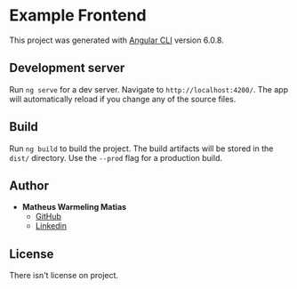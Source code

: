 # Example Frontend

This project was generated with [Angular CLI](https://github.com/angular/angular-cli) version 6.0.8.

## Development server

Run `ng serve` for a dev server. Navigate to `http://localhost:4200/`. The app will automatically reload if you change any of the source files.

## Build

Run `ng build` to build the project. The build artifacts will be stored in the `dist/` directory. Use the `--prod` flag for a production build.

## Author
* **Matheus Warmeling Matias** 
    - [GitHub](https://github.com/matheussl22)
    - [Linkedin](https://www.linkedin.com/in/matheus-warmeling-matias-293aa457/)

## License
There isn't license on project.
